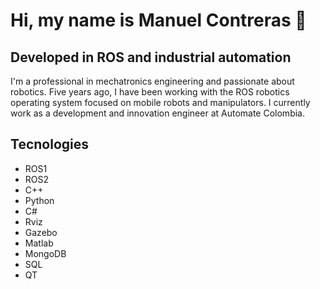 # Hi, my name is Manuel Contreras 👋 

## Developed in ROS and industrial automation

I'm a professional in mechatronics engineering and passionate about robotics. Five years ago, I have been working with the ROS robotics operating system focused on mobile robots and manipulators. I currently work as a development and innovation engineer at Automate Colombia.

## Tecnologies
- ROS1
- ROS2
- C++
- Python
- C#
- Rviz
- Gazebo
- Matlab
- MongoDB
- SQL
- QT

